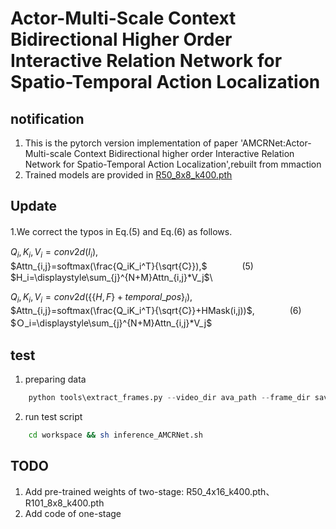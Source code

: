 # Actor-Multi-Scale Context Bidirectional Higher Order Interactive Relation Network for Spatio-Temporal Action Localization  

## notification
1. This is the pytorch version implementation of paper 'AMCRNet:Actor-Multi-scale Context Bidirectional higher order Interactive Relation Network for Spatio-Temporal Action Localization',rebuilt from mmaction
2. Trained models are provided in [R50_8x8_k400.pth](https://pan.baidu.com/s/1IZpKiOfE34mU_bJauETN3A?pwd=kesu)

## Update
1.We correct the typos in Eq.(5) and Eq.(6) as follows.　　

$Q_i,K_i,V_i=conv2d(I_i),$\
$Attn_{i,j}=softmax(\frac{Q_iK_i^T}{\sqrt{C}}),$　　　　(5)\
$H_i=\displaystyle\sum_{j}^{N+M}Attn_{i,j}*V_j$\

$Q_i,K_i,V_i=conv2d(\{\{H,F\}+temporal\_pos\}_i)$,\
$Attn_{i,j}=softmax(\frac{Q_iK_i^T}{\sqrt{C}}+HMask(i,j))$,　　　　(6)\
$Ｏ_i=\displaystyle\sum_{j}^{N+M}Attn_{i,j}*V_j$



## test
1. preparing data

```python
    python tools\extract_frames.py --video_dir ava_path --frame_dir saving_dir --num_processes nuber_process
```
2. run test script  
```bash
    cd workspace && sh inference_AMCRNet.sh
```

## TODO
1. Add pre-trained weights of two-stage: R50_4x16_k400.pth、R101_8x8_k400.pth
2. Add code of one-stage
